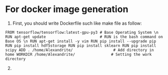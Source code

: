# For docker image generation
1. First, you should write Dockerfile such like make file as follow:

`FROM tensorflow/tensorflow:latest-gpu-py3 # Base Operating System \n
RUN apt-get update                        # RUN is the bash command on Base OS \n
RUN apt-get install -y vim
RUN pip install --upgrade pip
RUN pip install hdf5storage
RUN pip install sklearn
RUN pip install scipy
ADD . /home/Alexandrite/                  # Add directory in home
WORKDIR /home/Alexandrite/                # Setting the work directory`

2. 


